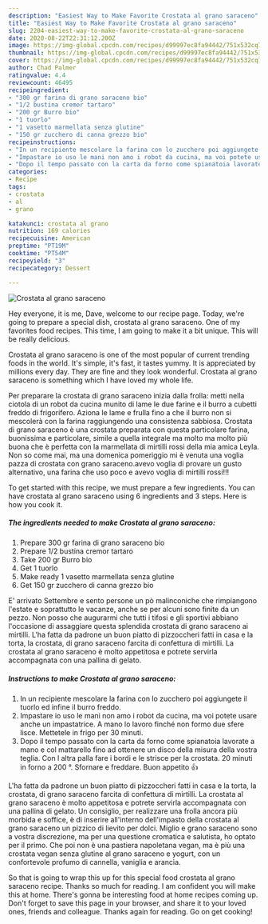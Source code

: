 ```yaml
---
description: "Easiest Way to Make Favorite Crostata al grano saraceno"
title: "Easiest Way to Make Favorite Crostata al grano saraceno"
slug: 2204-easiest-way-to-make-favorite-crostata-al-grano-saraceno
date: 2020-08-22T22:31:12.200Z
image: https://img-global.cpcdn.com/recipes/d99997ec8fa94442/751x532cq70/crostata-al-grano-saraceno-recipe-main-photo.jpg
thumbnail: https://img-global.cpcdn.com/recipes/d99997ec8fa94442/751x532cq70/crostata-al-grano-saraceno-recipe-main-photo.jpg
cover: https://img-global.cpcdn.com/recipes/d99997ec8fa94442/751x532cq70/crostata-al-grano-saraceno-recipe-main-photo.jpg
author: Chad Palmer
ratingvalue: 4.4
reviewcount: 46495
recipeingredient:
- "300 gr farina di grano saraceno bio"
- "1/2 bustina cremor tartaro"
- "200 gr Burro bio"
- "1 tuorlo"
- "1 vasetto marmellata senza glutine"
- "150 gr zucchero di canna grezzo bio"
recipeinstructions:
- "In un recipiente mescolare la farina con lo zucchero poi aggiungete il tuorlo ed infine il burro freddo."
- "Impastare io uso le mani non amo i robot da cucina, ma voi potete usare anche un impastatrice. A mano lo lavoro finché non formo due sfere lisce. Mettetele in frigo per 30 minuti."
- "Dopo il tempo passato con la carta da forno come spianatoia lavorate a mano e col mattarello fino ad ottenere un disco della misura della vostra teglia. Con l altra palla fare i bordi e le strisce per la crostata. 20 minuti in forno a 200 °. Sfornare e freddare. Buon appetito 👍"
categories:
- Recipe
tags:
- crostata
- al
- grano

katakunci: crostata al grano 
nutrition: 169 calories
recipecuisine: American
preptime: "PT19M"
cooktime: "PT54M"
recipeyield: "3"
recipecategory: Dessert

---
```



![Crostata al grano saraceno](https://img-global.cpcdn.com/recipes/d99997ec8fa94442/751x532cq70/crostata-al-grano-saraceno-recipe-main-photo.jpg)

Hey everyone, it is me, Dave, welcome to our recipe page. Today, we're going to prepare a special dish, crostata al grano saraceno. One of my favorites food recipes. This time, I am going to make it a bit unique. This will be really delicious.

Crostata al grano saraceno is one of the most popular of current trending foods in the world. It's simple, it's fast, it tastes yummy. It is appreciated by millions every day. They are fine and they look wonderful. Crostata al grano saraceno is something which I have loved my whole life.

Per preparare la crostata di grano saraceno inizia dalla frolla: metti nella ciotola di un robot da cucina munito di lame le due farine e il burro a cubetti freddo di frigorifero. Aziona le lame e frulla fino a che il burro non si mescolerà con la farina raggiungendo una consistenza sabbiosa. Crostata di grano saraceno è una crostata preparata con questa particolare farina, buonissima e particolare, simile a quella integrale ma molto ma molto più buona che è perfetta con la marmellata di mirtilli rossi della mia amica Leyla. Non so come mai, ma una domenica pomeriggio mi è venuta una voglia pazza di crostata con grano saraceno.avevo voglia di provare un gusto alternativo, una farina che uso poco e avevo voglia di mirtilli rossi!!!


To get started with this recipe, we must prepare a few ingredients. You can have crostata al grano saraceno using 6 ingredients and 3 steps. Here is how you cook it.

<!--inarticleads1-->

##### The ingredients needed to make Crostata al grano saraceno:

1. Prepare 300 gr farina di grano saraceno bio
1. Prepare 1/2 bustina cremor tartaro
1. Take 200 gr Burro bio
1. Get 1 tuorlo
1. Make ready 1 vasetto marmellata senza glutine
1. Get 150 gr zucchero di canna grezzo bio


E&#39; arrivato Settembre e sento persone un pò malinconiche che rimpiangono l&#39;estate e soprattutto le vacanze, anche se per alcuni sono finite da un pezzo. Non posso che augurarmi che tutti i tifosi e gli sportivi abbiano l&#39;occasione di assaggiare questa splendida crostata di grano saraceno ai mirtilli. L&#39;ha fatta da padrone un buon piatto di pizzoccheri fatti in casa e la torta, la crostata, di grano saraceno farcita di confettura di mirtilli. La crostata al grano saraceno è molto appetitosa e potrete servirla accompagnata con una pallina di gelato. 

<!--inarticleads2-->

##### Instructions to make Crostata al grano saraceno:

1. In un recipiente mescolare la farina con lo zucchero poi aggiungete il tuorlo ed infine il burro freddo.
1. Impastare io uso le mani non amo i robot da cucina, ma voi potete usare anche un impastatrice. A mano lo lavoro finché non formo due sfere lisce. Mettetele in frigo per 30 minuti.
1. Dopo il tempo passato con la carta da forno come spianatoia lavorate a mano e col mattarello fino ad ottenere un disco della misura della vostra teglia. Con l altra palla fare i bordi e le strisce per la crostata. 20 minuti in forno a 200 °. Sfornare e freddare. Buon appetito 👍


L&#39;ha fatta da padrone un buon piatto di pizzoccheri fatti in casa e la torta, la crostata, di grano saraceno farcita di confettura di mirtilli. La crostata al grano saraceno è molto appetitosa e potrete servirla accompagnata con una pallina di gelato. Un consiglio, per realizzare una frolla ancora più morbida e soffice, è di inserire all&#39;interno dell&#39;impasto della crostata al grano saraceno un pizzico di lievito per dolci. Miglio e grano saraceno sono a vostra discrezione, ma per una questione cromatica e salutista, ho optato per il primo. Che poi non è una pastiera napoletana vegan, ma è più una crostata vegan senza glutine al grano saraceno e yogurt, con un confortevole profumo di cannella, vaniglia e arancia. 

So that is going to wrap this up for this special food crostata al grano saraceno recipe. Thanks so much for reading. I am confident you will make this at home. There's gonna be interesting food at home recipes coming up. Don't forget to save this page in your browser, and share it to your loved ones, friends and colleague. Thanks again for reading. Go on get cooking!
